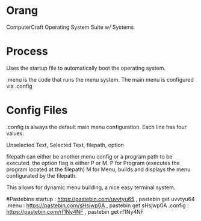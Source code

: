 # Orang
ComputerCraft Operating System Suite w/ Systems

# Process
Uses the startup file to automatically boot the operating system.

.menu is the code that runs the menu system. The main menu is configured via .config

# Config Files
.config is always the default main menu configuration. Each line has four values.

Unselected Text, Selected Text, filepath, option

filepath can either be another menu config or a program path to be executed.
the option flag is either P or M.
    P for Program (executes the program located at the filepath)
    M for Menu, builds and displays the menu configurated by the filepath.

This allows for dynamic menu building, a nice easy terminal system.

#Pastebins
startup : https://pastebin.com/uvvtyu65 , pastebin get uvvtyu64
.menu : https://pastebin.com/sHsjwp0A , pastebin get sHsjwp0A
.config : https://pastebin.com/rf1Ny4NF , pastebin get rf1Ny4NF
